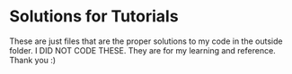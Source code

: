 # Solutions for Tutorials
These are just files that are the proper solutions to my code in the outside folder.
I DID NOT CODE THESE. They are for my learning and reference.
Thank you :)